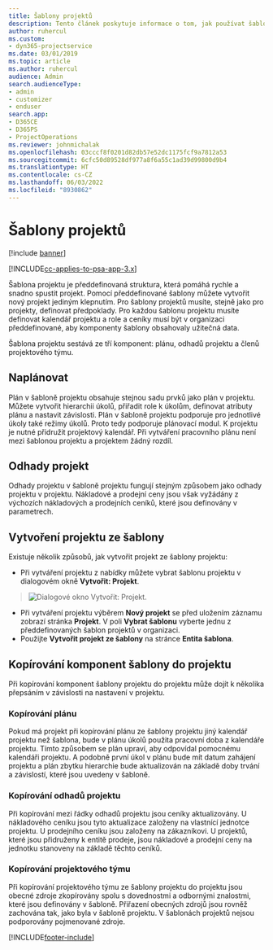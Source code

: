 ```yaml
---
title: Šablony projektů
description: Tento článek poskytuje informace o tom, jak používat šablony projektů pro rychlé nastavení projektu.
author: ruhercul
ms.custom:
- dyn365-projectservice
ms.date: 03/01/2019
ms.topic: article
ms.author: ruhercul
audience: Admin
search.audienceType:
- admin
- customizer
- enduser
search.app:
- D365CE
- D365PS
- ProjectOperations
ms.reviewer: johnmichalak
ms.openlocfilehash: 03cccf8f0201d82db57e52dc1175fcf9a7812a53
ms.sourcegitcommit: 6cfc50d89528df977a8f6a55c1ad39d99800d9b4
ms.translationtype: HT
ms.contentlocale: cs-CZ
ms.lasthandoff: 06/03/2022
ms.locfileid: "8930862"
---
```

# <a name="project-templates"></a>Šablony projektů 

[!include [banner](../includes/psa-now-project-operations.md)]

[!INCLUDE[cc-applies-to-psa-app-3.x](../includes/cc-applies-to-psa-app-3x.md)]

Šablona projektu je předdefinovaná struktura, která pomáhá rychle a snadno spustit projekt. Pomocí předdefinované šablony můžete vytvořit nový projekt jediným klepnutím. Pro šablony projektů musíte, stejně jako pro projekty, definovat předpoklady. Pro každou šablonu projektu musíte definovat kalendář projektu a role a ceníky musí být v organizaci předdefinované, aby komponenty šablony obsahovaly užitečná data.

Šablona projektu sestává ze tří komponent: plánu, odhadů projektu a členů projektového týmu.

## <a name="schedule"></a>Naplánovat

Plán v šabloně projektu obsahuje stejnou sadu prvků jako plán v projektu. Můžete vytvořit hierarchii úkolů, přiřadit role k úkolům, definovat atributy plánu a nastavit závislosti. Plán v šabloně projektu podporuje pro jednotlivé úkoly také režimy úkolů. Proto tedy podporuje plánovací modul. K projektu je nutné přidružit projektový kalendář. Při vytváření pracovního plánu není mezi šablonou projektu a projektem žádný rozdíl.

## <a name="project-estimates"></a>Odhady projekt

Odhady projektu v šabloně projektu fungují stejným způsobem jako odhady projektu v projektu. Nákladové a prodejní ceny jsou však vyžádány z výchozích nákladových a prodejních ceníků, které jsou definovány v parametrech.

## <a name="creating-a-project-from-a-template"></a>Vytvoření projektu ze šablony
 
Existuje několik způsobů, jak vytvořit projekt ze šablony projektu:

- Při vytváření projektu z nabídky můžete vybrat šablonu projektu v dialogovém okně **Vytvořit: Projekt**.

> ![Dialogové okno Vytvořit: Projekt.](media/project-11.png)

- Při vytváření projektu výběrem **Nový projekt** se před uložením záznamu zobrazí stránka **Projekt**. V poli **Vybrat šablonu** vyberte jednu z předdefinovaných šablon projektů v organizaci.
- Použijte **Vytvořit projekt ze šablony** na stránce **Entita šablona**.

## <a name="copying-components-of-template-to-project"></a>Kopírování komponent šablony do projektu

Při kopírování komponent šablony projektu do projektu může dojít k několika přepsáním v závislosti na nastavení v projektu.

### <a name="copying-the-schedule"></a>Kopírování plánu

Pokud má projekt při kopírování plánu ze šablony projektu jiný kalendář projektu než šablona, bude v plánu úkolů použita pracovní doba z kalendáře projektu. Tímto způsobem se plán upraví, aby odpovídal pomocnému kalendáři projektu. A podobně první úkol v plánu bude mít datum zahájení projektu a plán zbytku hierarchie bude aktualizován na základě doby trvání a závislostí, které jsou uvedeny v šabloně. 

### <a name="copying-project-estimates"></a>Kopírování odhadů projektu 

Při kopírování mezi řádky odhadů projektu jsou ceníky aktualizovány. U nákladového ceníku jsou tyto aktualizace založeny na vlastnící jednotce projektu. U prodejního ceníku jsou založeny na zákazníkovi. U projektů, které jsou přidruženy k entitě prodeje, jsou nákladové a prodejní ceny na jednotku stanoveny na základě těchto ceníků.

### <a name="copying-a-project-team"></a>Kopírování projektového týmu

Při kopírování projektového týmu ze šablony projektu do projektu jsou obecné zdroje zkopírovány spolu s dovednostmi a odbornými znalostmi, které jsou definovány v šabloně. Přiřazení obecných zdrojů jsou rovněž zachována tak, jako byla v šabloně projektu. V šablonách projektů nejsou podporovány pojmenované zdroje.


[!INCLUDE[footer-include](../includes/footer-banner.md)]
